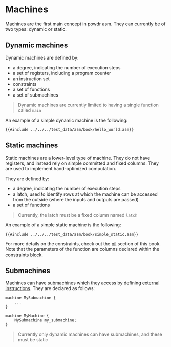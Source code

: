 # Machines

Machines are the first main concept in powdr asm. They can currently be of two types: dynamic or static.

## Dynamic machines

Dynamic machines are defined by:
- a degree, indicating the number of execution steps
- a set of registers, including a program counter
- an instruction set
- constraints
- a set of functions
- a set of submachines

> Dynamic machines are currently limited to having a single function called `main`

An example of a simple dynamic machine is the following:

```
{{#include ../../../test_data/asm/book/hello_world.asm}}
```

## Static machines

Static machines are a lower-level type of machine. They do not have registers, and instead rely on simple committed and fixed columns. They are used to implement hand-optimized computation.

They are defined by:
- a degree, indicating the number of execution steps
- a latch, used to identify rows at which the machine can be accessed from the outside (where the inputs and outputs are passed)
- a set of functions

> Currently, the latch must be a fixed column named `latch`

An example of a simple static machine is the following:

```
{{#include ../../../test_data/asm/book/simple_static.asm}}
```

For more details on the constraints, check out the [pil](../pil) section of this book. Note that the parameters of the function are columns declared within the constraints block.

## Submachines

Machines can have submachines which they access by defining [external instructions](./instructions.md). They are declared as follows:

```
machine MySubmachine {
    ...
}

machine MyMachine {
    MySubmachine my_submachine;
}
```

> Currently only dynamic machines can have submachines, and these must be static